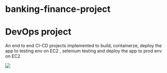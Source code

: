 # banking-finance-project
# DevOps project 
An end to end CI-CD projects implemented to build, containerze, deploy the app to testing env on EC2 , selenium testing and deploy the app to prod env on EC2




![](https://github.com/praveensirvi1212/banking-finance-project/blob/master/images/Screenshot%20from%202023-05-16%2000-06-04.png)

